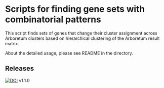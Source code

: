 # Scripts for finding gene sets with combinatorial patterns

This script finds sets of genes that change their cluster assignment across Arboretum clusters based on hierarchical clustering of the Arboretum result matrix.<br>

About the detailed usage, please see README in the directory.

**Releases**
----------
[![DOI](https://zenodo.org/badge/175703431.svg)](https://zenodo.org/badge/latestdoi/175703431) v1.1.0
